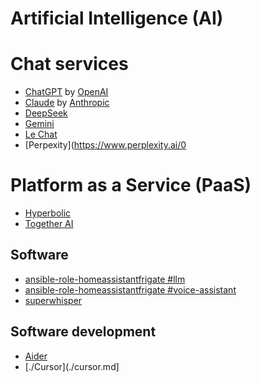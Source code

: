# Artificial Intelligence (AI)

# Chat services

* [ChatGPT](https://chatgpt.com/) by [OpenAI](https://openai.com/)
* [Claude](https://claude.ai/new) by [Anthropic](https://www.anthropic.com/)
* [DeepSeek](https://chat.deepseek.com)
* [Gemini](https://gemini.google.com/)
* [Le Chat](https://chat.mistral.ai/chat)
* [Perpexity](https://www.perplexity.ai/0

# Platform as a Service (PaaS)

* [Hyperbolic](https://hyperbolic.xyz/)
* [Together AI](https://www.together.ai/)

## Software

* [ansible-role-homeassistantfrigate #llm](https://github.com/andornaut/ansible-ctrl/tree/master/roles/homeassistant-frigate#llm)
* [ansible-role-homeassistantfrigate #voice-assistant](https://github.com/andornaut/ansible-ctrl/tree/master/roles/homeassistant-frigate#voice-assistant)
* [superwhisper](https://superwhisper.com/)

## Software development

* [Aider](https://aider.chat/)
* [./Cursor](./cursor.md]
